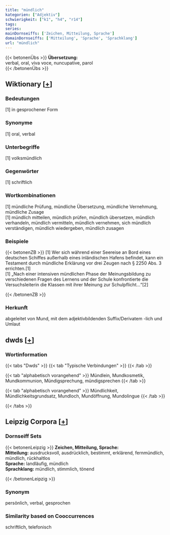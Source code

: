 ```yaml
---
title: "mündlich"
kategorien: ["Adjektiv"]
schwierigkeit: ["k1", "h4", "r14"]
tags:
series:
mainDornseiffs: ['Zeichen, Mitteilung, Sprache']
domainDornseiffs: ['Mitteilung', 'Sprache', 'Sprachklang']
url: "mündlich"
---
```


{{< betonenÜbs >}}
**Übersetzung:**  
verbal, oral, viva voce, nuncupative, parol  
{{< /betonenÜbs >}}

## Wiktionary [[+](https://de.wiktionary.org/wiki/mündlich)]

### Bedeutungen
[1] in gesprochener Form  

### Synonyme
[1] oral, verbal  

### Unterbegriffe
[1] volksmündlich  

### Gegenwörter
[1] schriftlich  

### Wortkombinationen
[1] mündliche Prüfung, mündliche Übersetzung, mündliche Vernehmung, mündliche Zusage  
[1] mündlich mitteilen, mündlich prüfen, mündlich übersetzen, mündlich verhandeln, mündlich vermitteln, mündlich vernehmen, sich mündlich verständigen, mündlich wiedergeben, mündlich zusagen  

### Beispiele
{{< betonenZB >}}
[1] Wer sich während einer Seereise an Bord eines deutschen Schiffes außerhalb eines inländischen Hafens befindet, kann ein Testament durch mündliche Erklärung vor drei Zeugen nach § 2250 Abs. 3 errichten.[1]  
[1] „Nach einer intensiven mündlichen Phase der Meinungsbildung zu verschiedenen Fragen des Lernens und der Schule konfrontierte die Versuchsleiterin die Klassen mit ihrer Meinung zur Schulpflicht…“[2]  

{{< /betonenZB >}}
### Herkunft
abgeleitet von Mund, mit dem adjektivbildenden Suffix/Derivatem -lich und Umlaut  



## dwds [[+](https://www.dwds.de/wb/mündlich)]

### Wortinformation
{{< tabs "Dwds" >}}
{{< tab "Typische Verbindungen" >}}
{{< /tab >}}

{{< tab "alphabetisch vorangehend" >}}
Mündlein, Mundkosmetik, Mundkommunion, Mündigsprechung, mündigsprechen
{{< /tab >}}

{{< tab "alphabetisch vorangehend" >}}
Mündlichkeit, Mündlichkeitsgrundsatz, Mundloch, Mundöffnung, Mundolingue
{{< /tab >}}

{{< /tabs >}}

## Leipzig Corpora [[+](https://corpora.uni-leipzig.de/en/res?word=mündlich&corpusId=deu_newscrawl-public_2018)]

### Dornseiff Sets
{{< betonenLeipzig >}}
**Zeichen, Mitteilung, Sprache:**  
**Mitteilung:** ausdrucksvoll, ausdrücklich, bestimmt, erklärend, fernmündlich, mündlich, rückhaltlos  
**Sprache:** landläufig, mündlich  
**Sprachklang:** mündlich, stimmlich, tönend  

{{< /betonenLeipzig >}}

### Synonym
persönlich, verbal, gesprochen


### Similarity based on Cooccurrences
schriftlich, telefonisch

